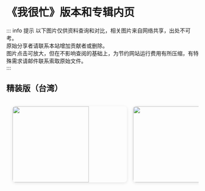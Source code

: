 # 《我很忙》版本和专辑内页

::: info 提示
以下图片仅供资料查询和对比，相关图片来自网络共享，出处不可考。<br>
原始分享者请联系本站增加贡献者或删除。<br>
图片点击可放大，但在不影响查阅的基础上，为节约网站运行费用有所压缩，有特殊需求请邮件联系索取原始文件。<br>
:::

## 精装版（台湾）
<!-- markdownlint-disable -->

<div class="image-scroll-container">
  <div class="image-scroll-wrapper">
    <div class="image-scroll-content">
      <img src="//public.jaychou.wiki/composition/cd/2007-我很忙[精装版][台湾]/back.jpg/yss+sy" />
      <img src="//public.jaychou.wiki/composition/cd/2007-我很忙[精装版][台湾]/cover.jpg/yss+sy" />
      <img src="//public.jaychou.wiki/composition/cd/2007-我很忙[精装版][台湾]/内2.jpg/yss+sy" />
      <img src="//public.jaychou.wiki/composition/cd/2007-我很忙[精装版][台湾]/内3.jpg/yss+sy" />
      <img src="//public.jaychou.wiki/composition/cd/2007-我很忙[精装版][台湾]/内4.jpg/yss+sy" />
      <img src="//public.jaychou.wiki/composition/cd/2007-我很忙[精装版][台湾]/内5.jpg/yss+sy" />
      <img src="//public.jaychou.wiki/composition/cd/2007-我很忙[精装版][台湾]/内6.jpg/yss+sy" />
      <img src="//public.jaychou.wiki/composition/cd/2007-我很忙[精装版][台湾]/内7.jpg/yss+sy" />
      <img src="//public.jaychou.wiki/composition/cd/2007-我很忙[精装版][台湾]/内8.jpg/yss+sy" />
      <img src="//public.jaychou.wiki/composition/cd/2007-我很忙[精装版][台湾]/内9.jpg/yss+sy" />
      <img src="//public.jaychou.wiki/composition/cd/2007-我很忙[精装版][台湾]/内10.jpg/yss+sy" />
      <img src="//public.jaychou.wiki/composition/cd/2007-我很忙[精装版][台湾]/内11.jpg/yss+sy" />
      <img src="//public.jaychou.wiki/composition/cd/2007-我很忙[精装版][台湾]/内12.jpg/yss+sy" />
      <img src="//public.jaychou.wiki/composition/cd/2007-我很忙[精装版][台湾]/内13.jpg/yss+sy" />
      <img src="//public.jaychou.wiki/composition/cd/2007-我很忙[精装版][台湾]/内14.jpg/yss+sy" />
      <img src="//public.jaychou.wiki/composition/cd/2007-我很忙[精装版][台湾]/内1.jpg/yss+sy" />
      <img src="//public.jaychou.wiki/composition/cd/2007-我很忙[精装版][台湾]/disc.jpg/yss+sy" />
    </div>
  </div>
  
  <!-- 放大预览模态框 -->
  <div class="image-modal" id="imageModal">
    <span class="close">&times;</span>
    <img class="modal-content" id="modalImage">
  </div>
</div>

<style>
.image-scroll-container {
  width: 100%;
  overflow: hidden;
  position: relative;
  margin: 1rem 0;
}

.image-scroll-wrapper {
  overflow-x: auto;
  -webkit-overflow-scrolling: touch; /* 优化移动端滚动 */
  padding: 1rem 0;
}

.image-scroll-content {
  display: flex;
  gap: 1rem;
  padding: 0 1rem;
  min-width: max-content; /* 保持内容不换行 */
}

.image-scroll-content img {
  height: 200px;
  min-width: 300px;
  object-fit: cover;
  border-radius: 8px;
  cursor: zoom-in;
  transition: transform 0.2s;
  box-shadow: 0 2px 8px rgba(0,0,0,0.1);
}

.image-scroll-content img:hover {
  transform: scale(1.02);
}

/* 模态框样式 */
.image-modal {
  display: none;
  position: fixed;
  z-index: 999;
  left: 0;
  top: 0;
  width: 100%;
  height: 100%;
  background-color: rgba(0,0,0,0.9);
}

.modal-content {
  margin: auto;
  display: block;
  max-width: 90%;
  max-height: 90vh;
  animation: zoom 0.3s;
}

.close {
  position: absolute;
  top: 15px;
  right: 35px;
  color: white;
  font-size: 40px;
  font-weight: bold;
  cursor: pointer;
}

@keyframes zoom {
  from {transform: scale(0.1)}
  to {transform: scale(1)}
}

@media (max-width: 768px) {
  .image-scroll-content img {
    height: 150px;
    min-width: 200px;
  }
}
</style>

<!-- markdownlint-restore -->